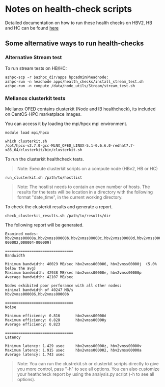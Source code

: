 # Notes on health-check scripts

Detailed documentation on how to run these health checks on HBV2, HB and HC can be found [here](https://techcommunity.microsoft.com/t5/AzureCAT/Health-checks-for-HPC-workloads-on-Microsoft-Azure/ba-p/837843)

## Some alternative ways to run health-checks

### Alternative Stream test
To run stream tests on HB/HC:
```
azhpc-scp -r $azhpc_dir/apps hpcadmin@headnode:
azhpc-run -n headnode apps/health_checks/install_stream_test.sh
azhpc-run -n compute /data/node_utils/Stream/stream_test.sh
```

### Mellanox clusterkit tests
Mellanox OFED contains clusterkit (Node and IB healthcheck), its included on CentOS-HPC marketplace images.

You can access it by loading the mpi/hpcx mpi environment.

```
module load mpi/hpcx

which clusterkit.sh
/opt/hpcx-v2.7.0-gcc-MLNX_OFED_LINUX-5.1-0.6.6.0-redhat7.7-x86_64/clusterkit/bin/clusterkit.sh
```

To run the clusterkit healthcheck tests.
>Note: Execute clusterkit scripts on a compute node (HBv2, HB or HC)
```
run_clusterkit.sh /path/to/hostlist
```
>Note: The hostlist needs to contain an even number of hosts.
The results for the tests will be location in a directory with the following format "date_time", in the current working directory.

To check the clusterkit results and generate a report.

```
check_clusterkit_results.sh /path/to/results/dir
```
The following report will be generated.

```
Examined nodes: hbv2vmss00000a,hbv2vmss00000b,hbv2vmss00000c,hbv2vmss00000d,hbv2vmss00000e,hbv2vmss00000f,hbv2vmss00000h,hbv2vmss00000j,hbv2vmss00000m,hbv2vmss00000n,hbv2vmss00000o,hbv2vmss00000p,hbv2vmss00000r,hbv2vmss00000s,hbv2vmss00000t,hbv2vmss00000u,hbv2vmss00000v,hbv2vmss00000w,hbv2vmss00000x,hbv2vmss00000y,hbv2vmss00000z,hbv2vmss[000000-000002,000004-000009]

===============================
Bandwidth

Minimum bandwidth: 40029 MB/sec hbv2vmss000006, hbv2vmss00000j  (5.0% below the avg)
Maximum bandwidth: 42938 MB/sec hbv2vmss00000e, hbv2vmss00000p
Average bandwidth: 42107 MB/sec

Nodes exhibited poor perforamce with all other nodes:
minimal bandwidth of 40247 MB/s
hbv2vmss000006,hbv2vmss00000b

===============================
Noise

Minimum efficiency: 0.816       hbv2vmss00000d
Maximum efficiency: 0.828       hbv2vmss00000y
Average efficiency: 0.823

===============================
Latency

Minimum latency: 1.429 usec     hbv2vmss00000z, hbv2vmss00000v
Maximum latency: 1.915 usec     hbv2vmss000002, hbv2vmss00000a
Average latency: 1.743 usec
```
>Note: You can run the clustrekit.sh or clusterkit scripts directly to give you more control, pass "-h" to see all options. You can also customize your heathcheck report by using the analysis.py script (-h to see all options).
